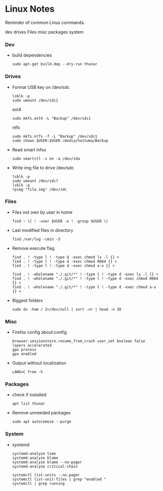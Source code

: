 # Linux Notes

Reminder of common Linux commands.

dev
drives
Files
misc
packages
system

### Dev

* build dependencies
    ```
    sudo apt-get build-dep --dry-run thunar
    ```
### Drives

* Format USB key on /dev/sdc
    ```
    lsblk -p
    sudo umount /dev/sdc1
    ```
    ext4
    ```
    sudo mkfs.ext4 -L "Backup" /dev/sdc1
    ```
    ntfs
    ```
    sudo mkfs.ntfs -f -L "Backup" /dev/sdc1
    sudo chown $USER:$USER /media/hotnuma/Backup
    ```
* Read smart infos
    ```
    sudo smartctl -s on -a /dev/sda
    ```
* Write img file to drive /dev/sdc
    ```
    lsblk -p
    sudo umount /dev/sdc?
    lsblk -p
    rpimg "file.img" /dev/sdc
    ```
### Files

* Files not own by user in home
    ```
    find ~ \( ! -user $USER -o ! -group $USER \)
    ```
* Last modified files in directory
    ```
    find /var/log -cmin -5
    ```
* Remove execute flag
    ```
    find . ! -type l ! -type d -exec chmod ls -l {} +
    find . ! -type l ! -type d -exec chmod 0664 {} +
    find . ! -type l ! -type d -exec chmod a-x {} +
    ```
    ```
    find . ! -wholename "./.git/*" ! -type l ! -type d -exec ls -l {} +
    find . ! -wholename "./.git/*" ! -type l ! -type d -exec chmod 0664 {} +
    find . ! -wholename "./.git/*" ! -type l ! -type d -exec chmod a-x {} +
    ```
* Biggest folders
    ```
    sudo du -ham / 2>/dev/null | sort -nr | head -n 20
    ```
### Misc

* Firefox config
    about:config
    ```
    browser.sessionstore.resume_from_crash user_set boolean false
    layers accelerated
    gpu process
    gpu enabled
    ```
* Output without localization
    ```
    LANG=C free -h
    ```
### Packages

* check if installed
    ```
    apt list thunar
    ```
* Remove unneeded packages
    ```
    sudo apt autoremove --purge
    ```
### System

* systemd
    ```
    systemd-analyze time
    systemd-analyze blame
    systemd-analyze blame --no-pager
    systemd-analyze critical-chain
    
    systemctl list-units --no-pager
    systemctl list-unit-files | grep "enabled "
    systemctl | grep running
    ```
    


